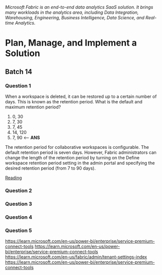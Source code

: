 _Microsoft Fabric is an end-to-end data analytics SaaS solution. It brings many workloads in the analytics area, including Data Integration, Warehousing, Engineering, Business Intelligence, Data Science, and Real-time Analytics._

# Plan, Manage, and Implement a Solution

## Batch 14

### Question 1

When a workspace is deleted, it can be restored up to a certain number of days. This is known as the retention period. What is the default and maximum retention period?

1. 0, 30
2. 7, 30
3. 7, 45
4. 14, 120
5. 7, 90 <-- **ANS**

The retention period for collaborative workspaces is configurable. The default retention period is seven days. However, Fabric administrators can change the length of the retention period by turning on the Define workspace retention period setting in the admin portal and specifying the desired retention period (from 7 to 90 days).

[Reading](https://learn.microsoft.com/en-us/fabric/admin/portal-workspaces)

### Question 2

### Question 3

### Question 4

### Question 5


https://learn.microsoft.com/en-us/power-bi/enterprise/service-premium-connect-tools
https://learn.microsoft.com/en-us/power-bi/enterprise/service-premium-connect-tools
https://learn.microsoft.com/en-us/fabric/admin/tenant-settings-index
https://learn.microsoft.com/en-us/power-bi/enterprise/service-premium-connect-tools
